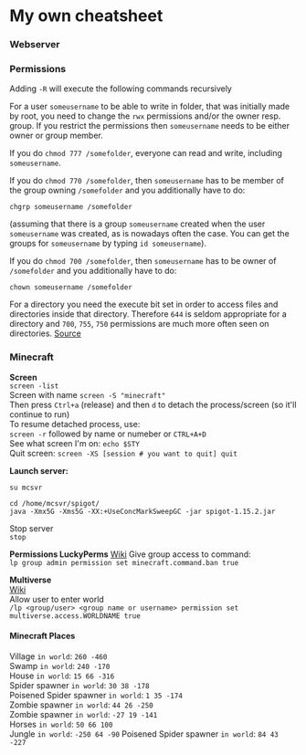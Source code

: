 # My own cheatsheet


### Webserver

### Permissions
Adding `-R` will execute the following commands recursively

For a user `someusername` to be able to write in folder, that was initially made by root, you need to change the `rwx` permissions and/or the owner resp. group. If you restrict the permissions then `someusername` needs to be either owner or group member.

If you do `chmod 777 /somefolder`, everyone can read and write, including `someusername`.

If you do `chmod 770 /somefolder`, then `someusername` has to be member of the group owning `/somefolder` and you additionally have to do:

    chgrp someusername /somefolder
(assuming that there is a group `someusername` created when the user `someusername` was created, as is nowadays often the case. You can get the groups for `someusername` by typing `id someusername`). 

If you do `chmod 700 /somefolder`, then `someusername` has to be owner of `/somefolder` and you additionally have to do:

    chown someusername /somefolder

For a directory you need the execute bit set in order to access files and directories inside that directory. Therefore `644` is seldom appropriate for a directory and `700`, `755`, `750` permissions are much more often seen on directories.
[Source](https://unix.stackexchange.com/a/174793)

### Minecraft


**Screen**  
`screen -list`  
Screen with name `screen -S "minecraft"`  
Then press `Ctrl+a` (release) and then `d` to detach the process/screen (so it'll continue to run)  
To resume detached process, use:  
`screen -r` followed by name or numeber or `CTRL+A+D`  
See what screen I'm on: `echo $STY`  
Quit screen: `screen -XS [session # you want to quit] quit`  
   
**Launch server:**  
``` 
su mcsvr

cd /home/mcsvr/spigot/
java -Xmx5G -Xms5G -XX:+UseConcMarkSweepGC -jar spigot-1.15.2.jar
```  
Stop server     
`stop`

**Permissions LuckyPerms**
[Wiki](https://github.com/lucko/LuckPerms/wiki/Usage)
Give group access to command:  
`lp group admin permission set minecraft.command.ban true`
  
**Multiverse**  
[Wiki](https://github.com/Multiverse/Multiverse-Core/wiki/Permissions)  
Allow user to enter world  
`/lp <group/user> <group name or username> permission set multiverse.access.WORLDNAME true`  

#### Minecraft Places 
Village `in world`:    `260 -460`   
Swamp `in world`: `240 -170`  
House `in world`: `15 66 -316`  
Spider spawner `in world`: `30 38 -178`  
Poisened Spider spawner `in world`: `1 35 -174`  
Zombie spawner `in world`: `44 26 -250`  
Zombie spawner `in world`: `-27 19 -141`  
Horses `in world`: `50 66 100`  
Jungle `in world`: `-250 64 -90`
Poisened Spider spawner `in world`: `84 43 -227`  

